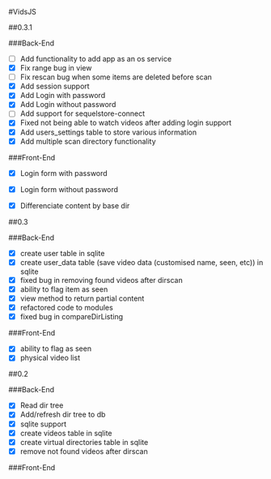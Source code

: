 #VidsJS

##0.3.1

###Back-End
- [ ] Add functionality to add app as an os service
- [x] Fix range bug in view
- [ ] Fix rescan bug when some items are deleted before scan
- [x] Add session support
- [x] Add Login with password
- [x] Add Login without password
- [ ] Add support for sequelstore-connect
- [x] Fixed not being able to watch videos after adding login support
- [x] Add users_settings table to store various information
- [x] Add multiple scan directory functionality

###Front-End
- [x] Login form with password
- [x] Login form without password
- [x] Differenciate content by base dir


##0.3

###Back-End
- [x] create user table in sqlite
- [x] create user_data table (save video data (customised name, seen, etc)) in sqlite
- [x] fixed bug in removing found videos after dirscan
- [x] ability to flag item as seen
- [x] view method to return partial content
- [x] refactored code to modules
- [x] fixed bug in compareDirListing

###Front-End
- [x] ability to flag as seen
- [x] physical video list

##0.2

###Back-End

- [x] Read dir tree
- [x] Add/refresh dir tree to db
- [x] sqlite support
- [x] create videos table in sqlite
- [x] create virtual directories table in sqlite
- [x] remove not found videos after dirscan

###Front-End
